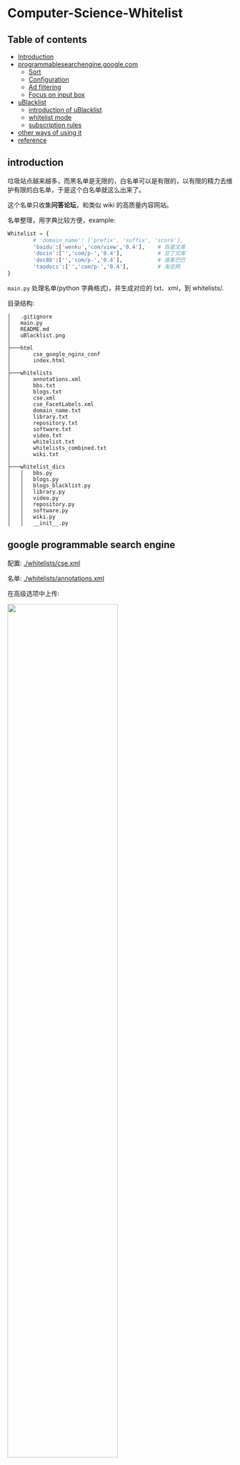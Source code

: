 # Computer-Science-Whitelist

## Table of contents
- <a href="#introduction">Introduction</a>
- <a href="#google-programmable-search-engine">programmablesearchengine.google.com</a>
    - <a href="#sort">Sort</a>
    - <a href="#configuration">Configuration</a>
    - <a href="#ad-filtering">Ad filtering</a>
    - <a href="#focus-on-input-box">Focus on input box</a>
- <a href="#ublacklist">uBlacklist</a>
    - <a href="#introduction-of-ublacklist">introduction of uBlacklist</a>
    - <a href="#whitelist-mode">whitelist mode</a>
    - <a href="#subscription-rules">subscription rules</a>
- <a href="#other-ways-of-using-it">other ways of using it</a>
- <a href="#reference">reference</a>


## introduction

垃圾站点越来越多，而黑名单是无限的，白名单可以是有限的，以有限的精力去维护有限的白名单，于是这个白名单就这么出来了。

这个名单只收集<b>问答论坛</b>，和类似 wiki 的高质量内容网站。

名单整理，用字典比较方便，example:

```py
Whitelist = {
        # 'domain_name': ['prefix', 'suffix', 'score'],
        'baidu':['wenku','com/view','0.4'],    # 百度文库
        'docin':['','com/p-','0.4'],           # 豆丁文库
        'doc88':['','com/p-','0.4'],           # 道客巴巴
        'taodocs':['','com/p-','0.4'],         # 淘豆网
}
```

`main.py` 处理名单(python 字典格式)，并生成对应的 txt、xml，到 whitelists/.

目录结构:

```
│   .gitignore
│   main.py
│   README.md
│   uBlacklist.png
│
├───html
│       cse_google_nginx_conf
│       index.html
│
├───whitelists
│       annotations.xml
│       bbs.txt
│       blogs.txt
│       cse.xml
│       cse_FacetLabels.xml
│       domain_name.txt
│       library.txt
│       repository.txt
│       software.txt
│       video.txt
│       whitelist.txt
│       whitelists_combined.txt
│       wiki.txt
│
├───whitelist_dics
│   │   bbs.py
│   │   blogs.py
│   │   blogs_blacklist.py
│   │   library.py
│   │   video.py
│   │   repository.py
│   │   software.py
│   │   wiki.py
│   │   __init__.py
```

## google programmable search engine

配置: <a href="./whitelists/cse.xml">./whitelists/cse.xml</a> 

名单: <a href="./whitelists/annotations.xml">./whitelists/annotations.xml</a>

在高级选项中上传:

<img src="cse_google.jpg" width="70%">

cse.xml 可设项有些多，在网页上修改比较简单。

测试链接：<a href="https://cse.google.com/cse?cx=e9a1e480e37a86080&q=">https://cse.google.com/cse?cx=e9a1e480e37a86080&q=</a>


### sort

只给 Annotation 添加 score 属性就可以对其排序，value from -1.0 to 1.0

可以在 socre 的基础上给 Label 标签排序，使用 weight 字段，value from -1.0 to 1.0
 
weight > score

<b>一级排序：</b>

为不同的 Label 排序，在 cse.xml 中添加标签(Label)并设置权重(weight, from -1.0 to 1.0)

示例：

```xml
<CustomSearchEngine>
  <Title>My Search</Title>
  <Context>
    <Facet>
      <FacetItem>
        <Label name="wiki" mode="FILTER" weight="1" enable_for_facet_search="true">
          <Rewrite/>
          <entities/>
        </Label>
        <Title>wiki</Title>
      </FacetItem>
      <FacetItem>
        <Label name="bbs" mode="FILTER" weight="0.8" enable_for_facet_search="true">
          <Rewrite/>
          <entities/>
        </Label>
        <Title>bbs</Title>
      </FacetItem>
    </Facet>
    <BackgroundLabels>
      <Label name="_include_" mode="FILTER"/>
      <Label name="_exclude_" mode="ELIMINATE"/>
    </BackgroundLabels>
  </Context>
...
```

上述文件中有两个 Label 分别是 wiki, bbs，其权重分别为 1.0, 0.8

这两个标签下的所有 Annotation 都以这个为排序，每个 Annotation 可以多个 Label。

当 Rewrite 中有内容且没有任何网址拥有这些标签时，对应的 Label 的 mode 只能选 BOOST，不然搜索结果中，该标签下不会有结果

<b>二级排序(标签内部微调):</b>

在 annotations.xml 中为每一个 Annotation 的 Label 添加 score 属性，值同样是 from -1.0 to 1.0

示例：

```xml
<?xml version="1.0" encoding="UTF-8"?>
<Annotations start="0" num="84" total="84">
  <Annotation about="*.uptodown.com/*" score="0.8" timestamp="0x0005d6b5044e8329" href="ChAqLnVwdG9kb3duLmNvbS8qEKmGuqLQ1vUC">
    <Label name="_include_"/>
    <Label name="software"/>
    <AdditionalData attribute="original_url" value="*.uptodown.com/*"/>
    <AdditionalData attribute="file" value="annotations.xml"/>
  </Annotation>
  <Annotation about="*.wenku.baidu.com/view*" score="0.7" timestamp="0x0005d6b5044e82a2" href="ChcqLndlbmt1LmJhaWR1LmNvbS92aWV3KhCihbqi0Nb1Ag">
    <Label name="_include_"/>
    <Label name="library"/>
    <AdditionalData attribute="original_url" value="*.wenku.baidu.com/view*"/>
    <AdditionalData attribute="file" value="annotations.xml"/>
  </Annotation>
  <Annotation about="*.edu/*" score="0.3" timestamp="0x0005d6b5044e829f" href="CgcqLmVkdS8qEJ-FuqLQ1vUC">
    <Label name="_include_"/>
    <Label name="blogs"/>
    <AdditionalData attribute="original_url" value="*.edu/*"/>
    <AdditionalData attribute="file" value="annotations.xml"/>
  </Annotation>
  <Annotation about="*.liaoxuefeng.com/wiki*" score="0.5" timestamp="0x0005d6b5044e8292" href="ChcqLmxpYW94dWVmZW5nLmNvbS93aWtpKhCShbqi0Nb1Ag">
    <Label name="_include_"/>
    <Label name="blogs"/>
    <AdditionalData attribute="original_url" value="*.liaoxuefeng.com/wiki*"/>
    <AdditionalData attribute="file" value="annotations.xml"/>
  </Annotation>
</Annotations>
```

当 score <= 0 时，该地址可能不会出现在结果中，所以最小也应该设置为 0.01



### configuration

cse.xml 中的 CustomSearchEngine 的属性，只有 language, encoding, enable_promotions, autocompletions 是需要根据个人需要进行修改。

其他的字段，如 id, creator, cx_id 是固定的，不需要写在文件中，即使上传的 cse.xml 中没有这些，系统会自动生成。还有 last_update_time_millis 字段，也是系统自动生成的，不需要手动添加。

annotations.xml 中的 Annotations 的属性 start, num, total, 也是会自动生成，手动加上方便查看。timestamp, href, 是系统生成的，不需要手动添加。

<b>如果一个 url 不是通过上传 annotations.xml 所添加，那么在高级选项下删除 annotations.xml 也不会将这个 url 移除</b>


### ad filtering

```css
.gsc-adBlock {display:none !important}
```

### focus on input box

```html
<!DOCTYPE html>
<html lang="en">
<head>
  <meta charset="UTF-8">
  <title>Custom Search Engine</title>
  <script type="text/javascript">
    function focusFieldOne() {
      document.querySelector('input[name="search"]').focus()
    }
  </script>
  <style>
    /*  Google Adsense  */
    .gsc-adBlock {display:none !important}
  </style>
</head>
<body onload="focusFieldOne()">
  <script async src="https://cse.google.com/cse.js?cx=[Your search ID]"></script>
  <div class="gcse-search"></div>
</body>
</html>
```

## ublacklist

### introduction of ublacklist

PC 浏览器(Chrome, Firefox, Edge, Safair(支持移动端))插件。

<a href="https://github.com/iorate/uBlacklist" target="_blank">uBlacklist</a> 目前支持搜索引擎有 Google, Bing, DuckDuckgo, Ecosia, Startpage, Qwant

* 访问速度: Bing 最快。

* 样式: Bing 最好。
  * 在使用油猴本 <a href="https://www.ntaow.com/aboutscript.html" target="_blank">AC-重定向</a> 将搜索结果多列显示时，Bing 的样式要比 Google 整齐。
  * Bing 页面最底端没有搜索关键词对应的相关图片。

* 拦截能力: 对 Google 的拦截效果最好。
  * Bing 下，常出现 3~5 个不在名单中的网站，以及视频卡片，新闻卡片，相关搜索，可通过油猴插件写脚本进行过滤。


### whitelist mode

插件本是针对垃圾网站进行过滤，也就是黑名单模式，修改下使用方式就能实现白名单过滤。

黑名单规则总是优于白名单生效。

所以可以先添加规则 `*://*/*` 以屏蔽所有网址。

添加：`@:*//前缀.域名.后缀`(如 `@:*//*.github.com/*`, 区分大小写) 取消对某个网站的过滤。

规则举例：
```python
# 有前缀
@:*//*.github.com/*

# 没前缀
@:*//github.com/*

# 不完整的后缀
@*://*.docin.com/p-*
@*://*.doc88.com/p-*
@*://*.taodocs.com/p-*

# 完整的后缀
@*://*.appinn.com/*
```

通过前后缀区分一个地址的类型。

使用"最长前缀匹配规则", 过滤奇怪的结果，或者不相关结果。

规则是从左往右匹配的。

如，脚本之家：

```
https://m.jb51.net/                               移动端
https://m.jb51.net/                               电脑端
https://www.jb51.net/list/index_96.htm          脚本专栏
https://www.jb51.net/os/win11/808733.html     某个教程页
https://www.jb51.net/softs/794768.html    某个软件下载页
```

只索引它的软件下载页, 规则：`@*://*.jb51.net/softs*`，就能过滤掉其他页面。

后缀匹配的规则，如 `@*://*.edu/*`。

修改搜索设置，将搜索结果数调得尽可能大，白名单模式会使得每一搜索页中的内容变得特别少, 因为符合白名单的网站，可能不在结果的第一页。

自动翻页插件: <a href="https://chrome.google.com/webstore/detail/uautopagerize/kdplapeciagkkjoignnkfpbfkebcfbpb" target="_blank">uAutoPagerize</a>, 以及油猴脚本 <a href="https://greasyfork.org/en/scripts/438684-pagetual">东方永动机</a> 可以在自动翻页的同时过滤搜索结果。


### subscription rules

为保证白名单生效，先订阅 whitelist.txt

<b>点击添加订阅</b>：<a href="https://iorate.github.io/ublacklist/subscribe?name=whitelist&url=https://raw.githubusercontent.com/bcaso/Google-Chinese-Results-Whitelist/main/whitelists/whitelist.txt">whitelist</a>

再分类订阅:

1. <a href="https://iorate.github.io/ublacklist/subscribe?name=wiki&url=https://raw.githubusercontent.com/bcaso/Google-Chinese-Results-Whitelist/main/whitelists/wiki.txt">wiki</a>
2. <a href="https://iorate.github.io/ublacklist/subscribe?name=仓库&url=https://raw.githubusercontent.com/bcaso/Google-Chinese-Results-Whitelist/main/whitelists/repository.txt">仓库</a>
3. <a href="https://iorate.github.io/ublacklist/subscribe?name=博客&url=https://raw.githubusercontent.com/bcaso/Google-Chinese-Results-Whitelist/main/whitelists/blogs.txt">博客</a>
4. <a href="https://iorate.github.io/ublacklist/subscribe?name=论坛&url=https://raw.githubusercontent.com/bcaso/Google-Chinese-Results-Whitelist/main/whitelists/bbs.txt">论坛</a>
5. <a href="https://iorate.github.io/ublacklist/subscribe?name=软件下载站&url=https://raw.githubusercontent.com/bcaso/Google-Chinese-Results-Whitelist/main/whitelists/software.txt">软件下载站</a>
6. <a href="https://iorate.github.io/ublacklist/subscribe?name=文库&url=https://raw.githubusercontent.com/bcaso/Google-Chinese-Results-Whitelist/main/whitelists/library.txt">文库</a>
7. <a href="https://iorate.github.io/ublacklist/subscribe?name=视频&url=https://raw.githubusercontent.com/bcaso/Google-Chinese-Results-Whitelist/main/whitelists/video.txt">视频</a>

或者不分类，直接订阅总列表: <a href="https://iorate.github.io/ublacklist/subscribe?name=whitelists_combined&url=https://raw.githubusercontent.com/bcaso/Google-Chinese-Results-Whitelist/main/whitelists_combined.txt">汇总列表</a>

分类订阅比订阅总列表的可控度高，根据内容需要，可在搜索前只启用一部分：

<img src="uBlacklist.png" width="80%" height="80%">



## other ways of using it

<a href="./whitelists/domain_name.txt">./whitelists/domain_name.txt</a> 是域名列表，可以用在油猴脚本中，或许要改下代码来读取。


# reference

[Google I/O 2009 - Advanced Custom Search Configuration https://www.youtube.com/watch?v=fIUHTFvIt9c ](https://www.youtube.com/watch?v=fIUHTFvIt9c)

[google cse documentation https://developers.google.com/custom-search/docs/overview ](https://developers.google.com/custom-search/docs/overview)

[Gaga for Google Custom Search Engines https://www.youtube.com/watch?v=uX5nbIHRTAo ](https://www.youtube.com/watch?v=uX5nbIHRTAo)

[Google Custom Search Engines | Sourcing https://www.youtube.com/watch?v=t1szVhH5dIo ](https://www.youtube.com/watch?v=t1szVhH5dIo)

<a href="https://github.com/cobaltdisco/Google-Chinese-Results-Blocklist" target="_blank">uBlacklist 黑名单规则 github.com/cobaltdisco/Google-Chinese-Results-Blocklist</a>
